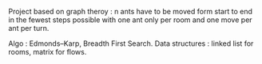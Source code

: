 Project based on graph theroy : n ants have to be moved form start to end in the fewest steps possible with one ant only per room and one move per ant per turn.

Algo : Edmonds–Karp, Breadth First Search.
Data structures : linked list for rooms, matrix for flows.
